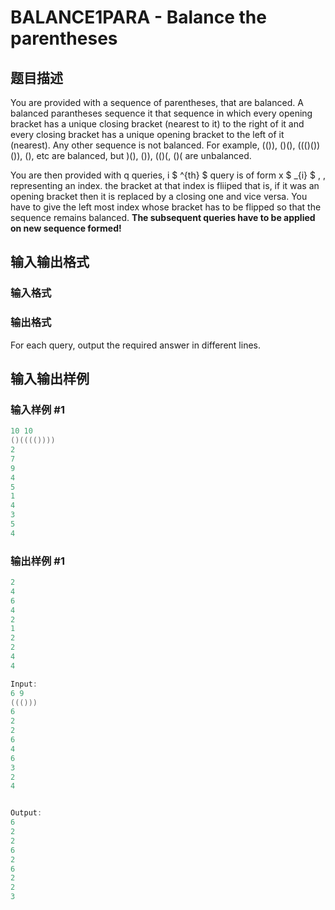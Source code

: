 # BALANCE1PARA - Balance the parentheses

## 题目描述

You are provided with a sequence of parentheses, that are balanced. A balanced parantheses sequence it that sequence in which every opening bracket has a unique closing bracket (nearest to it) to the right of it and every closing bracket has a unique opening bracket to the left of it (nearest). Any other sequence is not balanced. For example, (()), ()(), ((()())()), (), etc are balanced, but )(), ()), (()(, ()( are unbalanced.

You are then provided with q queries, i $ ^{th} $ query is of form x $ _{i} $ , , representing an index. the bracket at that index is fliiped that is, if it was an opening bracket then it is replaced by a closing one and vice versa. You have to give the left most index whose bracket has to be flipped so that the sequence remains balanced. **The subsequent queries have to be applied on new sequence formed!**

## 输入输出格式

### 输入格式

### 输出格式

For each query, output the required answer in different lines.

## 输入输出样例

### 输入样例 #1

```cpp
10 10
()(((())))
2
7
9
4
5
1
4
3
5
4
```


### 输出样例 #1

```cpp
2
4
6
4
2
1
2
2
4
4

Input:
6 9
((()))
6
2
2
6
4
6
3
2
4


Output:
6
2
2
6
2
6
2
2
3
```


